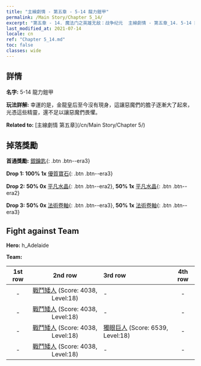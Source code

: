 ```yaml
---
title: "主線劇情 - 第五章 - 5-14 龍力鎧甲"
permalink: /Main Story/Chapter 5_14/
excerpt: "第五章 - 14. 魔法门之英雄无敌：战争纪元  主線劇情 - 第五章_14. 5-14 龍力鎧甲"
last_modified_at: 2021-07-14
locale: cn
ref: "Chapter 5_14.md"
toc: false
classes: wide
---
```


## 詳情

 **名字:** 5-14 龍力鎧甲

 **玩法詳解:** 幸運的是，金龍皇后至今沒有現身，這讓惡魔們的膽子逐漸大了起來，光憑這些精靈，還不足以讓惡魔們畏懼。

 **Related to:** [主線劇情 第五章](/cn/Main Story/Chapter 5/)

## 掉落獎勵

 **首通獎勵:** [銀鑰匙](/cn/Items/con_693/){: .btn .btn--era3}

 **Drop 1:** **100% 1x** [優質寶石](/cn/Items/mat_16/){: .btn .btn--era3}

 **Drop 2:** **50% 0x** [平凡水晶](/cn/Items/mat_11/){: .btn .btn--era2}, **50% 1x** [平凡水晶](/cn/Items/mat_11/){: .btn .btn--era2}

 **Drop 3:** **50% 0x** [法術卷軸](/cn/Items/con_694/){: .btn .btn--era3}, **50% 1x** [法術卷軸](/cn/Items/con_694/){: .btn .btn--era3}


## Fight against Team
 **Hero:** h_Adelaide

 **Team:**


  | 1st row | 2nd row | 3rd row | 4th row |
  |:----:|:----:|:----|:----:|
  | - | [戰鬥矮人](/cn/units/Dwarf/) (Score: 4038, Level:18)  | - | - |
  | - | [戰鬥矮人](/cn/units/Dwarf/) (Score: 4038, Level:18)  | - | - |
  | - | [戰鬥矮人](/cn/units/Dwarf/) (Score: 4038, Level:18)  | [獨眼巨人](/cn/units/Cyclops/) (Score: 6539, Level:18)  | - |
  | - | [戰鬥矮人](/cn/units/Dwarf/) (Score: 4038, Level:18)  | - | - |


